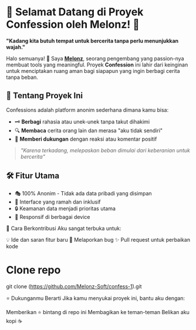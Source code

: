 # 🌟 Selamat Datang di Proyek Confession oleh Melonz! 🌟

**"Kadang kita butuh tempat untuk bercerita tanpa perlu menunjukkan wajah."**

Halo semuanya! 👋 Saya **[Melonz](https://github.com/melonz)**, seorang pengembang yang passion-nya membuat tools yang meaningful. Proyek **Confession** ini lahir dari keinginan untuk menciptakan ruang aman bagi siapapun yang ingin berbagi cerita tanpa beban.

## 💌 Tentang Proyek Ini

Confessions adalah platform anonim sederhana dimana kamu bisa:
- 🗝️ **Berbagi** rahasia atau unek-unek tanpa takut dihakimi
- 🔍 **Membaca** cerita orang lain dan merasa "aku tidak sendiri"
- 💞 **Memberi dukungan** dengan reaksi atau komentar positif

> *"Karena terkadang, melepaskan beban dimulai dari keberanian untuk bercerita"*

## 🛠️ Fitur Utama
- 🎭 100% Anonim - Tidak ada data pribadi yang disimpan
- 🌈 Interface yang ramah dan inklusif
- 🔒 Keamanan data menjadi prioritas utama
- 📱 Responsif di berbagai device

🚀 Cara Berkontribusi
Aku sangat terbuka untuk:

💡 Ide dan saran fitur baru
🐛 Melaporkan bug
✨ Pull request untuk perbaikan kode

# Clone repo
git clone (https://github.com/Melonz-Soft/confess-1).git

⭐ Dukunganmu Berarti
Jika kamu menyukai proyek ini, bantu aku dengan:

Memberikan ⭐ bintang di repo ini
Membagikan ke teman-teman
Belikan aku kopi ☕

